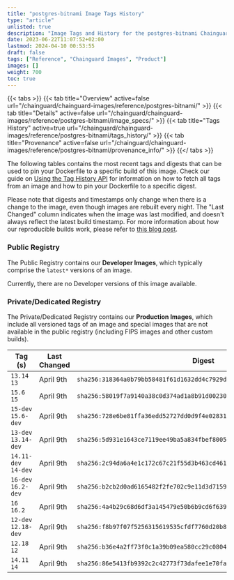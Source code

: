```yaml
---
title: "postgres-bitnami Image Tags History"
type: "article"
unlisted: true
description: "Image Tags and History for the postgres-bitnami Chainguard Image"
date: 2023-06-22T11:07:52+02:00
lastmod: 2024-04-10 00:53:55
draft: false
tags: ["Reference", "Chainguard Images", "Product"]
images: []
weight: 700
toc: true
---
```


{{< tabs >}}
{{< tab title="Overview" active=false url="/chainguard/chainguard-images/reference/postgres-bitnami/" >}}
{{< tab title="Details" active=false url="/chainguard/chainguard-images/reference/postgres-bitnami/image_specs/" >}}
{{< tab title="Tags History" active=true url="/chainguard/chainguard-images/reference/postgres-bitnami/tags_history/" >}}
{{< tab title="Provenance" active=false url="/chainguard/chainguard-images/reference/postgres-bitnami/provenance_info/" >}}
{{</ tabs >}}

The following tables contains the most recent tags and digests that can be used to pin your Dockerfile to a specific build of this image. Check our guide on [Using the Tag History API](/chainguard/chainguard-images/using-the-tag-history-api/) for information on how to fetch all tags from an image and how to pin your Dockerfile to a specific digest.

Please note that digests and timestamps only change when there is a change to the image, even though images are rebuilt every night. The "Last Changed" column indicates when the image was last modified, and doesn't always reflect the latest build timestamp. For more information about how our reproducible builds work, please refer to [this blog post](https://www.chainguard.dev/unchained/reproducing-chainguards-reproducible-image-builds).

### Public Registry
The Public Registry contains our **Developer Images**, which typically comprise the `latest*` versions of an image.

Currently, there are no Developer versions of this image available.

### Private/Dedicated Registry
The Private/Dedicated Registry contains our **Production Images**, which include all versioned tags of an image and special images that are not available in the public registry (including FIPS images and other custom builds).

| Tag (s)               | Last Changed | Digest                                                                    |
|-----------------------|--------------|---------------------------------------------------------------------------|
|  `13.14` `13`         | April 9th    | `sha256:318364a0b79bb58481f61d1632dd4c7929d1c2b427743f11e99b50efc972f3ea` |
|  `15.6` `15`          | April 9th    | `sha256:58019f7a9140a38c0d374ad1a8b91d002304a052ab5d4b14395d77047fd2bd27` |
|  `15-dev` `15.6-dev`  | April 9th    | `sha256:728e6be81ffa36edd52727dd0d9f4e028311e985812f357de2daad5164825a40` |
|  `13-dev` `13.14-dev` | April 9th    | `sha256:5d931e1643ce7119ee49ba5a834fbef8005516c0555e5ada56d032be4d81a6d2` |
|  `14.11-dev` `14-dev` | April 9th    | `sha256:2c94da6a4e1c172c67c21f55d3b463cd461bd115b107c04238c329a85eab2904` |
|  `16-dev` `16.2-dev`  | April 9th    | `sha256:b2cb2d0ad6165482f2fe702c9e11d3d7159b046f22a2b71a708219a19c6aa1b2` |
|  `16` `16.2`          | April 9th    | `sha256:4a4b29c68d6df3a145479e50b6b9cd6f6390b0a05d6d2affcd52d5511262439d` |
|  `12-dev` `12.18-dev` | April 9th    | `sha256:f8b97f07f5256315619535cfdf7760d20b8228a70b38021dd4e9b28c9ce43e6d` |
|  `12.18` `12`         | April 9th    | `sha256:b36e4a2ff73f0c1a39b09ea580cc29c0804c21907efad2633fe0aa4c19e45afb` |
|  `14.11` `14`         | April 9th    | `sha256:86e5413fb9392c2c42773f73dafee1e70fa2a8116dd8822147dbef99d7d0cbc1` |

